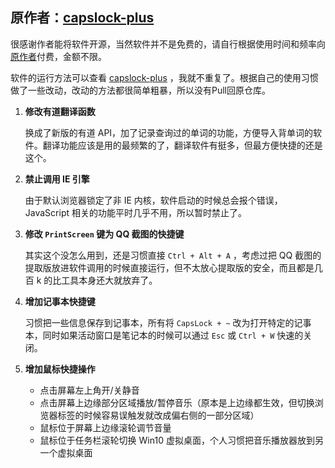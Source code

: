 ## 原作者：[capslock-plus](https://github.com/wo52616111/capslock-plus)

很感谢作者能将软件开源，当然软件并不是免费的，请自行根据使用时间和频率向[原作者](http://cjkis.me/payment/)付费，金额不限。

软件的运行方法可以查看 [capslock-plus](https://github.com/wo52616111/capslock-plus) ，我就不重复了。根据自己的使用习惯做了一些改动，改动的方法都很简单粗暴，所以没有Pull回原仓库。

1. **修改有道翻译函数**

   换成了新版的有道 API，加了记录查询过的单词的功能，方便导入背单词的软件。翻译功能应该是用的最频繁的了，翻译软件有挺多，但最方便快捷的还是这个。

2. **禁止调用 IE 引擎**

   由于默认浏览器锁定了非 IE 内核，软件启动的时候总会报个错误，JavaScript 相关的功能平时几乎不用，所以暂时禁止了。

3. **修改 `PrintScreen` 键为 QQ 截图的快捷键**

   其实这个没怎么用到，还是习惯直接 `Ctrl + Alt + A` ，考虑过把 QQ 截图的提取版放进软件调用的时候直接运行，但不太放心提取版的安全，而且都是几百 k 的比工具本身还大就放弃了。

4. **增加记事本快捷键**

   习惯把一些信息保存到记事本，所有将  `CapsLock + ~` 改为打开特定的记事本，同时如果活动窗口是笔记本的时候可以通过 `Esc` 或 `Ctrl + W` 快速的关闭。

5. **增加鼠标快捷操作**

   - 点击屏幕左上角开/关静音
   - 点击屏幕上边缘部分区域播放/暂停音乐（原本是上边缘都生效，但切换浏览器标签的时候容易误触发就改成偏右侧的一部分区域）
   - 鼠标位于屏幕上边缘滚轮调节音量
   - 鼠标位于任务栏滚轮切换 Win10 虚拟桌面，个人习惯把音乐播放器放到另一个虚拟桌面
